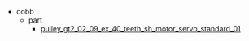 * oobb
  * part
    * [pulley_gt2_02_09_ex_40_teeth_sh_motor_servo_standard_01](oobb/part/pulley_gt2_02_09_ex_40_teeth_sh_motor_servo_standard_01)
